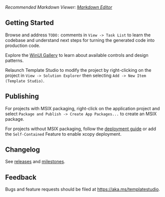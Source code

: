 ﻿*Recommended Markdown Viewer: [Markdown Editor](https://marketplace.visualstudio.com/items?itemName=MadsKristensen.MarkdownEditor2)*

## Getting Started

Browse and address `TODO:` comments in `View -> Task List` to learn the codebase and understand next steps for turning the generated code into production code.

Explore the [WinUI Gallery](https://www.microsoft.com/store/productId/9P3JFPWWDZRC) to learn about available controls and design patterns.

Relaunch Template Studio to modify the project by right-clicking on the project in `View -> Solution Explorer` then selecting `Add -> New Item (Template Studio)`.

## Publishing

For projects with MSIX packaging, right-click on the application project and select `Package and Publish -> Create App Packages...` to create an MSIX package.

For projects without MSIX packaging, follow the [deployment guide](https://docs.microsoft.com/windows/apps/windows-app-sdk/deploy-unpackaged-apps) or add the `Self-Contained` Feature to enable xcopy deployment.

## Changelog

See [releases](https://github.com/microsoft/TemplateStudio/releases) and [milestones](https://github.com/microsoft/TemplateStudio/milestones).

## Feedback

Bugs and feature requests should be filed at https://aka.ms/templatestudio.
